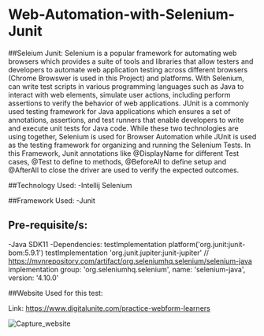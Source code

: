 # Web-Automation-with-Selenium-Junit

##Seleium Junit:
Selenium is a popular framework for automating web browsers which provides a suite of tools and libraries that allow testers and developers to automate web application testing across different browsers (Chrome Browswer is used in this Project) and platforms. With Selenium, can write test scripts in various programming languages such as Java to interact with web elements, simulate user actions, including perform assertions to verify the behavior of web applications.
JUnit is a commonly used testing framework for Java applications which ensures a set of annotations, assertions, and test runners that enable developers to write and execute unit tests for Java code.
While these two technologies are using together, Selenium is used for Browser Automation while JUnit is used as the testing framework for organizing and running the Selenium Tests. In this Framework, Junit annotations like @DisplayName for different Test cases, @Test to define to methods, @BeforeAll to define setup and @AfterAll to close the driver are used to verify the expected outcomes.

##Technology Used:
-Intellij
Selenium

##Framework Used:
-Junit

## Pre-requisite/s:
-Java SDK11
-Dependencies:
testImplementation platform('org.junit:junit-bom:5.9.1')
testImplementation 'org.junit.jupiter:junit-jupiter'
// https://mvnrepository.com/artifact/org.seleniumhq.selenium/selenium-java
implementation group: 'org.seleniumhq.selenium', name: 'selenium-java', version: '4.10.0'

##Website Used for this test:

Link: https://www.digitalunite.com/practice-webform-learners

![Capture_website](https://github.com/Sajjad7Rahman/Web-Automation-with-Selenium-Junit/assets/134221688/66294cf1-4d11-41a3-9b84-e7e67c9c0c52)
